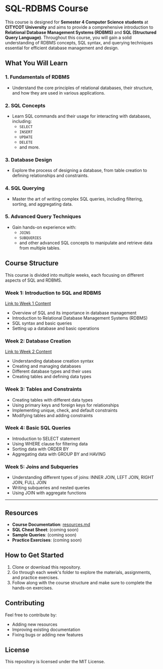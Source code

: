 # SQL-RDBMS Course

This course is designed for **Semester 4 Computer Science students** at **CITYCOT University** and aims to provide a comprehensive introduction to **Relational Database Management Systems (RDBMS)** and **SQL (Structured Query Language)**. Throughout this course, you will gain a solid understanding of RDBMS concepts, SQL syntax, and querying techniques essential for efficient database management and design.

## What You Will Learn

### 1. **Fundamentals of RDBMS**
   - Understand the core principles of relational databases, their structure, and how they are used in various applications.

### 2. **SQL Concepts**
   - Learn SQL commands and their usage for interacting with databases, including:
     - `SELECT`
     - `INSERT`
     - `UPDATE`
     - `DELETE`
     - and more.

### 3. **Database Design**
   - Explore the process of designing a database, from table creation to defining relationships and constraints.

### 4. **SQL Querying**
   - Master the art of writing complex SQL queries, including filtering, sorting, and aggregating data.

### 5. **Advanced Query Techniques**
   - Gain hands-on experience with:
     - `JOINS`
     - `SUBQUERIES`
     - and other advanced SQL concepts to manipulate and retrieve data from multiple tables.



## Course Structure

This course is divided into multiple weeks, each focusing on different aspects of SQL and RDBMS.

### Week 1: **Introduction to SQL and RDBMS**  
[Link to Week 1 Content](https://github.com/iamismaill/SQL-RDBMS-Course/blob/main/Week-1_Introduction%20%20/Readme.md)

- Overview of SQL and its importance in database management
- Introduction to Relational Database Management Systems (RDBMS)
- SQL syntax and basic queries
- Setting up a database and basic operations

### Week 2: **Database Creation**  
[Link to Week 2 Content](https://github.com/iamismaill/SQL-RDBMS-Course/tree/main/Week-2_Database-Creation)

- Understanding database creation syntax
- Creating and managing databases
- Different database types and their uses
- Creating tables and defining data types


### Week 3: **Tables and Constraints**
- Creating tables with different data types
- Using primary keys and foreign keys for relationships
- Implementing unique, check, and default constraints
- Modifying tables and adding constraints

### Week 4: **Basic SQL Queries**
- Introduction to SELECT statement
- Using WHERE clause for filtering data
- Sorting data with ORDER BY
- Aggregating data with GROUP BY and HAVING

### Week 5: **Joins and Subqueries**
- Understanding different types of joins: INNER JOIN, LEFT JOIN, RIGHT JOIN, FULL JOIN
- Writing subqueries and nested queries
- Using JOIN with aggregate functions

---

## Resources

- **Course Documentation**: [resources.md](./resources.md)
- **SQL Cheat Sheet**: (coming soon)
- **Sample Queries**: (coming soon)
- **Practice Exercises**: (coming soon)

## How to Get Started

1. Clone or download this repository.
2. Go through each week's folder to explore the materials, assignments, and practice exercises.
3. Follow along with the course structure and make sure to complete the hands-on exercises.

## Contributing

Feel free to contribute by:
- Adding new resources
- Improving existing documentation
- Fixing bugs or adding new features

## License

This repository is licensed under the MIT License.
